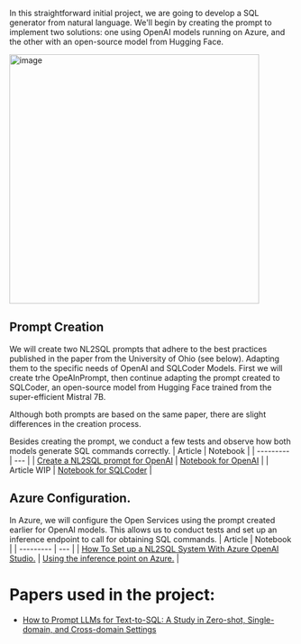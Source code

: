 In this straightforward initial project, we are going to develop a SQL generator from natural language. We'll begin by creating the prompt to implement two solutions: one using OpenAI models running on Azure, and the other with an open-source model from Hugging Face.

<img width="443" alt="image" src="https://github.com/peremartra/Large-Language-Model-Notebooks-Course/assets/7319142/cce799f1-b6b9-4020-bf60-4842436025d1">

## Prompt Creation
We will create two NL2SQL prompts that adhere to the best practices published in the paper from the University of Ohio (see below). Adapting them to the specific needs of OpenAI and SQLCoder Models. First we will create trhe OpeAInPrompt,  then continue adapting the prompt created to SQLCoder, an open-source model from Hugging Face trained from the super-efficient Mistral 7B.

Although both prompts are based on the same paper, there are slight differences in the creation process. 

Besides creating the prompt, we conduct a few tests and observe how both models generate SQL commands correctly.
| Article | Notebook |
| --------- | --- |
| [Create a NL2SQL prompt for OpenAI](https://pub.towardsai.net/create-a-superprompt-for-natural-language-to-sql-conversion-for-openai-9d19f0efe8f4?sk=88889b3417c97481e6a907e3aef74ca2) | [Notebook for OpenAI](https://github.com/peremartra/Large-Language-Model-Notebooks-Course/blob/main/P1-NL2SQL/nl2sql_prompt_OpenAI.ipynb) | 
| Article WIP | [Notebook for SQLCoder](https://github.com/peremartra/Large-Language-Model-Notebooks-Course/blob/main/P1-NL2SQL/nl2sql_prompt_SQLCoder.ipynb) |

## Azure Configuration. 
In Azure, we will configure the Open Services using the prompt created earlier for OpenAI models. This allows us to conduct tests and set up an inference endpoint to call for obtaining SQL commands.
| Article | Notebook | 
| --------- | --- |
| [How To Set up a NL2SQL System With Azure OpenAI Studio.](https://medium.com/towards-artificial-intelligence/how-to-set-up-an-nl2sql-system-with-azure-openai-studio-2fcfc7b57301) | [Using the inference point on Azure.](https://github.com/peremartra/Large-Language-Model-Notebooks-Course/blob/main/P1-NL2SQL/NL2SQL_OpenAI_Azure.ipynb) |

# Papers used in the project:
* [How to Prompt LLMs for Text-to-SQL: A Study in Zero-shot, Single-domain, and Cross-domain Settings](https://arxiv.org/abs/2305.11853)
